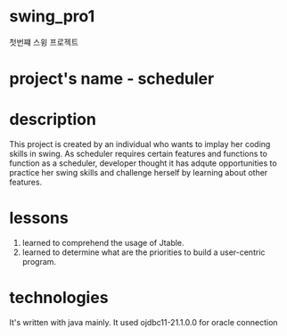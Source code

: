 # swing_pro1
첫번쨰 스윙 프로젝트

# project's name - scheduler

# description
This project is created by an individual who wants to implay her coding skills in swing. 
As scheduler requires certain features and functions to function as a scheduler, 
developer thought it has adqute opportunities to practice her swing skills and challenge herself by learning about other features. 

# lessons
1. learned to comprehend the usage of Jtable. 
2. learned to determine what are the priorities to build a user-centric program. 

# technologies
It's written with java mainly.
It used ojdbc11-21.1.0.0 for oracle connection
